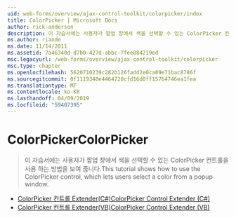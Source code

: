 ```yaml
---
uid: web-forms/overview/ajax-control-toolkit/colorpicker/index
title: ColorPicker | Microsoft Docs
author: rick-anderson
description: 이 자습서에는 사용자가 팝업 창에서 색을 선택할 수 있는 ColorPicker 컨트롤을 사용 하는 방법을 보여 줍니다.
ms.author: riande
ms.date: 11/14/2011
ms.assetid: 7a46340d-d7b0-427d-abbc-7fee884219ed
msc.legacyurl: /web-forms/overview/ajax-control-toolkit/colorpicker
msc.type: chapter
ms.openlocfilehash: 5620710239c282b126fadd2e0ca09e71bac8786f
ms.sourcegitcommit: 0f1119340e4464720cfd16d0ff15764746ea1fea
ms.translationtype: MT
ms.contentlocale: ko-KR
ms.lasthandoff: 04/09/2019
ms.locfileid: "59407395"
---
```

# <a name="colorpicker"></a><span data-ttu-id="f6861-103">ColorPicker</span><span class="sxs-lookup"><span data-stu-id="f6861-103">ColorPicker</span></span>

> <span data-ttu-id="f6861-104">이 자습서에는 사용자가 팝업 창에서 색을 선택할 수 있는 ColorPicker 컨트롤을 사용 하는 방법을 보여 줍니다.</span><span class="sxs-lookup"><span data-stu-id="f6861-104">This tutorial shows how to use the ColorPicker control, which lets users select a color from a popup window.</span></span>


- [<span data-ttu-id="f6861-105">ColorPicker 컨트롤 Extender(C#)</span><span class="sxs-lookup"><span data-stu-id="f6861-105">ColorPicker Control Extender (C#)</span></span>](using-the-colorpicker-control-extender-cs.md)
- [<span data-ttu-id="f6861-106">ColorPicker 컨트롤 Extender(VB)</span><span class="sxs-lookup"><span data-stu-id="f6861-106">ColorPicker Control Extender (VB)</span></span>](using-the-colorpicker-control-extender-vb.md)
